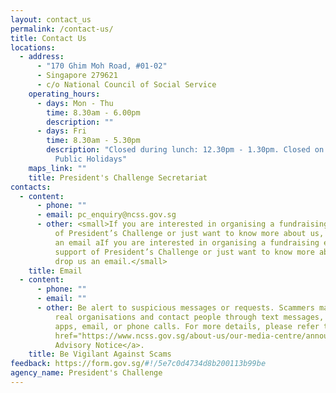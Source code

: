 ```yaml
---
layout: contact_us
permalink: /contact-us/
title: Contact Us
locations:
  - address:
      - "170 Ghim Moh Road, #01-02"
      - Singapore 279621
      - c/o National Council of Social Service
    operating_hours:
      - days: Mon - Thu
        time: 8.30am - 6.00pm
        description: ""
      - days: Fri
        time: 8.30am - 5.30pm
        description: "Closed during lunch: 12.30pm - 1.30pm. Closed on Weekends and
          Public Holidays"
    maps_link: ""
    title: President's Challenge Secretariat
contacts:
  - content:
      - phone: ""
      - email: pc_enquiry@ncss.gov.sg
      - other: <small>If you are interested in organising a fundraising event in support
          of President’s Challenge or just want to know more about us, drop us
          an email aIf you are interested in organising a fundraising event in
          support of President’s Challenge or just want to know more about us,
          drop us an email.</small>
    title: Email
  - content:
      - phone: ""
      - email: ""
      - other: Be alert to suspicious messages or requests. Scammers may pretend to be
          real organisations and contact people through text messages, messaging
          apps, email, or phone calls. For more details, please refer to the <a
          href="https://www.ncss.gov.sg/about-us/our-media-centre/announcements-and-advisories/scam-advisory">Scam
          Advisory Notice</a>.
    title: Be Vigilant Against Scams
feedback: https://form.gov.sg/#!/5e7c0d4734d8b200113b99be
agency_name: President's Challenge
---
```


